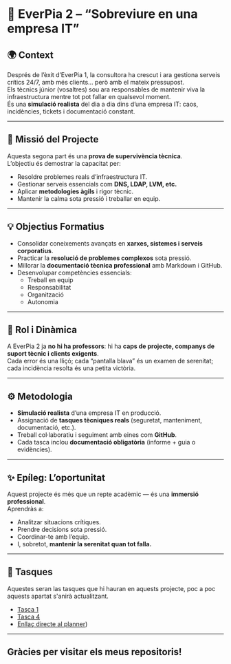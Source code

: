 # 🧠 EverPia 2 – “Sobreviure en una empresa IT”

## 🌍 Context
Després de l’èxit d’EverPia 1, la consultora ha crescut i ara gestiona serveis crítics 24/7, amb més clients… però amb el mateix pressupost.  
Els tècnics júnior (vosaltres) sou ara responsables de mantenir viva la infraestructura mentre tot pot fallar en qualsevol moment.  
És una **simulació realista** del dia a dia dins d’una empresa IT: caos, incidències, tickets i documentació constant.

---

## 🎯 Missió del Projecte
Aquesta segona part és una **prova de supervivència tècnica**.  
L’objectiu és demostrar la capacitat per:

- Resoldre problemes reals d’infraestructura IT.  
- Gestionar serveis essencials com **DNS, LDAP, LVM, etc.**  
- Aplicar **metodologies àgils** i rigor tècnic.  
- Mantenir la calma sota pressió i treballar en equip.

---

## 💡 Objectius Formatius
- Consolidar coneixements avançats en **xarxes, sistemes i serveis corporatius**.  
- Practicar la **resolució de problemes complexos** sota pressió.  
- Millorar la **documentació tècnica professional** amb Markdown i GitHub.  
- Desenvolupar competències essencials:
  - Treball en equip  
  - Responsabilitat  
  - Organització  
  - Autonomia  

---

## 🧩 Rol i Dinàmica
A EverPia 2 ja **no hi ha professors**: hi ha **caps de projecte, companys de suport tècnic i clients exigents**.  
Cada error és una lliçó; cada “pantalla blava” és un examen de serenitat; cada incidència resolta és una petita victòria.

---

## ⚙️ Metodologia
- **Simulació realista** d’una empresa IT en producció.  
- Assignació de **tasques tècniques reals** (seguretat, manteniment, documentació, etc.).  
- Treball col·laboratiu i seguiment amb eines com **GitHub**.  
- Cada tasca inclou **documentació obligatòria** (informe + guia o evidències).  

---

## ✨ Epíleg: L’oportunitat
Aquest projecte és més que un repte acadèmic — és una **immersió professional**.  
Aprendràs a:
- Analitzar situacions crítiques.
- Prendre decisions sota pressió.
- Coordinar-te amb l’equip.
- I, sobretot, **mantenir la serenitat quan tot falla.**

---

## 📁 Tasques

Aquestes seran las tasques que hi hauran en aquests projecte, poc a poc aquests apartat s'anirà actualitzant.

- [Tasca 1](/tasca_01)
- [Tasca 4](/tasca_04)
- [Enllaç directe al planner](https://planner.cloud.microsoft/webui/v1/plan/S3uuz4hYcUKXlHDBpCpwrJYAHSJW?tid=c7b5981a-7820-4ac8-ae65-03515ea81317))

---

## Gràcies per visitar els meus repositoris!
